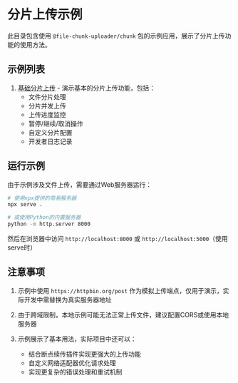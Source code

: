 # 分片上传示例

此目录包含使用 `@file-chunk-uploader/chunk` 包的示例应用，展示了分片上传功能的使用方法。

## 示例列表

1. [基础分片上传](basic-upload.html) - 演示基本的分片上传功能，包括：
   - 文件分片处理
   - 分片并发上传
   - 上传进度监控
   - 暂停/继续/取消操作
   - 自定义分片配置
   - 开发者日志记录

## 运行示例

由于示例涉及文件上传，需要通过Web服务器运行：

```bash
# 使用npx提供的简易服务器
npx serve .

# 或使用Python的内置服务器
python -m http.server 8000
```

然后在浏览器中访问 `http://localhost:8000` 或 `http://localhost:5000`（使用serve时）

## 注意事项

1. 示例中使用 `https://httpbin.org/post` 作为模拟上传端点，仅用于演示，实际开发中需替换为真实服务器地址

2. 由于跨域限制，本地示例可能无法正常上传文件，建议配置CORS或使用本地服务器

3. 示例展示了基本用法，实际项目中还可以：
   - 结合断点续传插件实现更强大的上传功能
   - 自定义网络适配器优化请求处理
   - 实现更复杂的错误处理和重试机制
